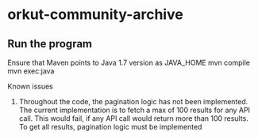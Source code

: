 orkut-community-archive
=======================

Run the program
----------------
Ensure that Maven points to Java 1.7 version as JAVA_HOME
mvn compile
mvn exec:java


Known issues
1. Throughout the code, the pagination logic has not been implemented. The current implementation is to fetch a max of 100 results for any API call.
    This would fail, if any API call would return more than 100 results. To get all results, pagination logic must be implemented
